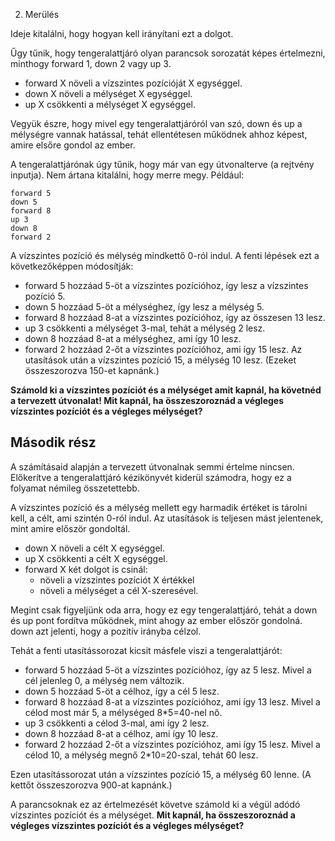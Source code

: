 2. Merülés

Ideje kitalálni, hogy hogyan kell irányítani ezt a dolgot.

Űgy tűnik, hogy tengeralattjáró olyan parancsok sorozatát képes értelmezni, minthogy forward 1, down 2 vagy up 3.

- forward X növeli a vízszintes pozícióját X egységgel.
- down X növeli a mélységet X egységgel.
- up X csökkenti a mélységet X egységgel.

Vegyük észre, hogy mivel egy tengeralattjáróról van szó, down és up a mélységre vannak hatással, tehát ellentétesen működnek ahhoz képest, amire elsőre gondol az ember.

A tengeralattjárónak úgy tűnik, hogy már van egy útvonalterve (a rejtvény inputja). Nem ártana kitalálni, hogy merre megy. Például:

```
forward 5
down 5
forward 8
up 3
down 8
forward 2
```

A vízszintes pozíció és mélység mindkettő 0-ról indul. A fenti lépések ezt a következőképpen módosítják:

- forward 5 hozzáad 5-öt a vízszintes pozícióhoz, így lesz a vízszintes pozíció 5.
- down 5 hozzáad 5-öt a mélységhez, így lesz a mélység 5.
- forward 8 hozzáad 8-at a vízszintes pozícióhoz, így az összesen 13 lesz.
- up 3 csökkenti a mélységet 3-mal, tehát a mélység 2 lesz.
- down 8 hozzáad 8-at a mélységhez, ami így 10 lesz.
- forward 2 hozzáad 2-őt a vízszintes pozícióhoz, ami így 15 lesz.
Az utasítások után a vízszintes pozíció 15, a mélység 10 lesz. (Ezeket összeszorozva 150-et kapnánk.)

**Számold ki a vízszintes pozíciót és a mélységet amit kapnál, ha követnéd a tervezett útvonalat! Mit kapnál, ha összeszoroznád a végleges vízszintes pozíciót és a végleges mélységet?**

Második rész
-----------

A számításaid alapján a tervezett útvonalnak semmi értelme nincsen. Előkerítve a tengeralattjáró kézikönyvét kiderül számodra, hogy ez a folyamat némileg összetettebb.

A vízszintes pozíció és a mélység mellett egy harmadik értéket is tárolni kell, a célt, ami szintén 0-ról indul. Az utasítások is teljesen mást jelentenek, mint amire először gondoltál.

- down X növeli a célt X egységgel.
- up X csökkenti a célt X egységgel.
- forward X két dolgot is csinál:
    - növeli a vízszintes pozíciót X értékkel
    - növeli a mélységet a cél X-szeresével.

Megint csak figyeljünk oda arra, hogy ez egy tengeralattjáró, tehát a down és up pont fordítva működnek, mint ahogy az ember először gondolná. down azt jelenti, hogy a pozitív irányba célzol.

Tehát a fenti utasítássorozat kicsit másfele viszi a tengeralattjárót:

- forward 5 hozzáad 5-öt a vízszintes pozícióhoz, így az 5 lesz. Mivel a cél jelenleg 0, a mélység nem változik.
- down 5 hozzáad 5-öt a célhoz, így a cél 5 lesz.
- forward 8 hozzáad 8-at a vízszintes pozícióhoz, ami így 13 lesz. Mivel a célod most már 5, a mélységed 8*5=40-nel nő.
- up 3 csökkenti a célod 3-mal, ami így 2 lesz. 
- down 8 hozzáad 8-at a célhoz, ami így 10 lesz.
- forward 2 hozzáad 2-őt a vízszintes pozícióhoz, ami így 15 lesz. Mivel a célod 10, a mélység megnő 2*10=20-szal, tehát 60 lesz.

Ezen utasítássorozat után a vízszintes pozíció 15, a mélység 60 lenne. (A kettőt összeszorozva 900-at kapnánk.)

A parancsoknak ez az értelmezését követve számold ki a végül adódó vízszintes pozíciót és a mélységet. **Mit kapnál, ha összeszoroznád a végleges vízszintes pozíciót és a végleges mélységet?** 
